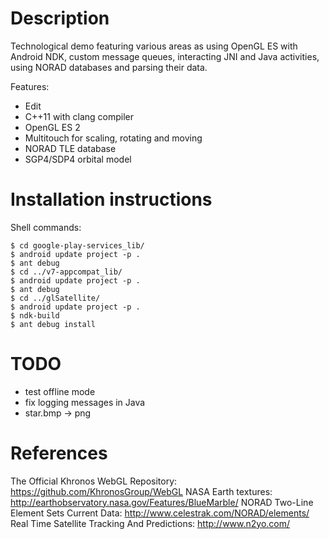 # Description

Technological demo featuring various areas as using OpenGL ES with Android NDK, custom message queues, interacting JNI and Java activities, using NORAD databases and parsing their data.

Features:
 - Edit
 - C++11 with clang compiler
 - OpenGL ES 2
 - Multitouch for scaling, rotating and moving
 - NORAD TLE database
 - SGP4/SDP4 orbital model

# Installation instructions

Shell commands:

    $ cd google-play-services_lib/
    $ android update project -p .
    $ ant debug
    $ cd ../v7-appcompat_lib/
    $ android update project -p .
    $ ant debug
    $ cd ../glSatellite/
    $ android update project -p .
    $ ndk-build
    $ ant debug install

# TODO

 - test offline mode
 - fix logging messages in Java
 - star.bmp -> png

# References

The Official Khronos WebGL Repository: https://github.com/KhronosGroup/WebGL
NASA Earth textures: http://earthobservatory.nasa.gov/Features/BlueMarble/
NORAD Two-Line Element Sets Current Data: http://www.celestrak.com/NORAD/elements/
Real Time Satellite Tracking And Predictions: http://www.n2yo.com/
